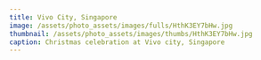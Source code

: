 ```yaml
---
title: Vivo City, Singapore
image: /assets/photo_assets/images/fulls/HthK3EY7bHw.jpg
thumbnail: /assets/photo_assets/images/thumbs/HthK3EY7bHw.jpg
caption: Christmas celebration at Vivo city, Singapore
---
```

